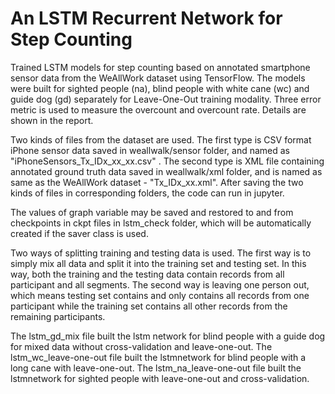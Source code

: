 # An LSTM Recurrent Network for Step Counting

Trained LSTM models for step counting based on annotated smartphone sensor data from the WeAllWork dataset using TensorFlow. The models were built for sighted people (na), blind people with white cane (wc) and guide dog (gd) separately for Leave-One-Out training modality. Three error metric is used to measure the overcount and overcount rate. Details are shown in the report.

Two kinds of files from the dataset are used. The first type is CSV format iPhone sensor data saved in weallwalk/sensor folder, and named as "iPhoneSensors_Tx_IDx_xx_xx.csv" . The second type is XML file containing annotated ground truth data saved in weallwalk/xml folder, and is named as same as the WeAllWork dataset - "Tx_IDx_xx.xml". After saving the two kinds of files in corresponding folders, the code can run in jupyter. 

The values of graph variable may be saved and restored to and from checkpoints in ckpt files in lstm_check folder, which will be automatically created if the saver class is used.

Two ways of splitting training and testing data is used. The first way is to simply mix all data and split it into the training set and testing set. In this way, both the training and the testing data contain records from all participant and all segments. The second way is leaving one person out, which means testing set contains and only contains all records from one participant while the training set contains all other records from the remaining participants.

The lstm_gd_mix file built the lstm network for blind people with a guide dog for mixed data without cross-validation and leave-one-out.
The lstm_wc_leave-one-out file built the lstmnetwork for blind people with a long cane with leave-one-out.
The lstm_na_leave-one-out file built the lstmnetwork for sighted people with leave-one-out and cross-validation.
